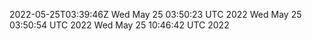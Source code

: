 2022-05-25T03:39:46Z
Wed May 25 03:50:23 UTC 2022
Wed May 25 03:50:54 UTC 2022
Wed May 25 10:46:42 UTC 2022
